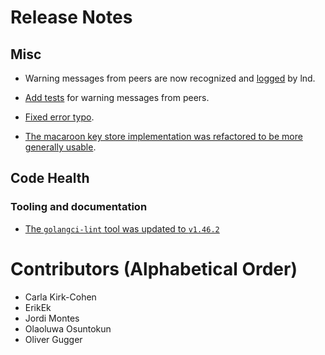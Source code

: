 # Release Notes

## Misc
* Warning messages from peers are now recognized and
  [logged](https://github.com/lightningnetwork/lnd/pull/6546) by lnd.

* [Add tests](https://github.com/lightningnetwork/lnd/pull/6805) for warning
  messages from peers.

* [Fixed error typo](https://github.com/lightningnetwork/lnd/pull/6659).

* [The macaroon key store implementation was refactored to be more generally
  usable](https://github.com/lightningnetwork/lnd/pull/6509).

## Code Health

### Tooling and documentation

* [The `golangci-lint` tool was updated to
  `v1.46.2`](https://github.com/lightningnetwork/lnd/pull/6731)

# Contributors (Alphabetical Order)

* Carla Kirk-Cohen
* ErikEk
* Jordi Montes
* Olaoluwa Osuntokun
* Oliver Gugger
